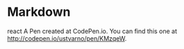 # Markdown
react
A Pen created at CodePen.io. You can find this one at http://codepen.io/ustvarno/pen/KMzqeW.

 
